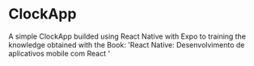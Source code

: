 # ClockApp
A simple ClockApp builded using React Native with Expo to training the knowledge obtained with the Book: 'React Native: Desenvolvimento de aplicativos mobile com React '
